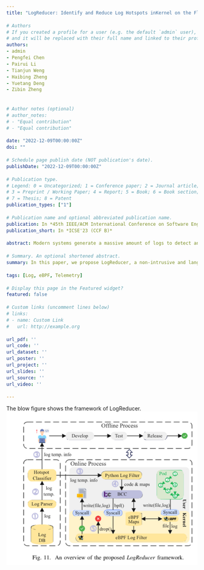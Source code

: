 ```yaml
---
title: "LogReducer: Identify and Reduce Log Hotspots inKernel on the Fly"

# Authors
# If you created a profile for a user (e.g. the default `admin` user), write the username (folder name) here 
# and it will be replaced with their full name and linked to their profile.
authors:
- admin
- Pengfei Chen
- Pairui Li
- Tianjun Weng
- Haibing Zheng
- Yuetang Deng
- Zibin Zheng


# Author notes (optional)
# author_notes:
# - "Equal contribution"
# - "Equal contribution"

date: "2022-12-09T00:00:00Z"
doi: ""

# Schedule page publish date (NOT publication's date).
publishDate: "2022-12-09T00:00:00Z"

# Publication type.
# Legend: 0 = Uncategorized; 1 = Conference paper; 2 = Journal article;
# 3 = Preprint / Working Paper; 4 = Report; 5 = Book; 6 = Book section;
# 7 = Thesis; 8 = Patent
publication_types: ["1"]

# Publication name and optional abbreviated publication name.
publication: In *45th IEEE/ACM International Conference on Software Engineering (CCF A)*
publication_short: In *ICSE'23 (CCF B)*

abstract: Modern systems generate a massive amount of logs to detect and diagnose system faults, which incurs expensive storage cost and runtime overhead. After investigating real-world production logs, we observe that most of the logging overhead is due to a small number of log templates, referred to as log hotspots. Therefore, we conduct a systematical study about log hotspots in an industrial system WeChat, which motivates us to identify log hotspots and reduce them on the fly. In this paper, we propose LogReducer, a non-intrusive and language-independent log reduction framework based on eBPF (Extended Berkeley Packet Filter), consisting of both online and offline processes. After two months of serving the offline process of LogReducer in WeChat, the log storage overhead has dropped from 19.7 PB per day to 12.0 PB (i.e., about a 39.08% decrease). Practical implementation and experimental evaluations in the test environment demonstrate that the online process of LogReducer can control the logging overhead of hotspots while preserving logging effectiveness. Moreover, the log hotspot handling time can be reduced from average 9 days in production to 10 minutes in the test with the help of LogReducer.

# Summary. An optional shortened abstract.
summary: In this paper, we propose LogReducer, a non-intrusive and language-independent log reduction framework based on eBPF (Extended Berkeley Packet Filter), consisting of both online and offline processes. After two months of serving the offline process of LogReducer in WeChat, the log storage overhead has dropped from 19.7 PB per day to 12.0 PB (i.e., about a 39.08% decrease).

tags: [Log, eBPF, Telemetry]

# Display this page in the Featured widget?
featured: false

# Custom links (uncomment lines below)
# links:
# - name: Custom Link
#   url: http://example.org

url_pdf: ''
url_code: ''
url_dataset: ''
url_poster: ''
url_project: ''
url_slides: ''
url_source: ''
url_video: ''

---
```

The blow figure shows the framework of LogReducer.
![GIED Framework](./logredcuer.jpg)
